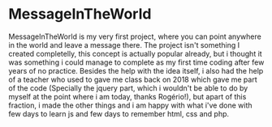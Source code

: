 # MessageInTheWorld
MessageInTheWorld is my very first project, where you can point anywhere in the world and leave a message there. The project isn't something I created completelly, this concept is actually popular already, but i thought it was something i could manage to complete as my first time coding after few years of no practice. Besides the help with the idea itself, i also had the help of a teacher who used to gave me class back on 2018 which gave me part of the code (Specially the jquery part, which i wouldn't be able to do by myself at the point where i am today, thanks Rogério!), but apart of this fraction, i made the other things and i am happy with what i've done with few days to learn js and few days to remember html, css and php.
